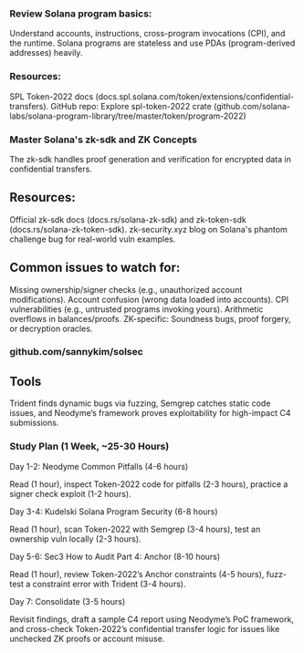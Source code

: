 ### Review Solana program basics: 
Understand accounts, instructions, cross-program invocations (CPI), and the runtime. Solana programs are stateless and use PDAs (program-derived addresses) heavily.

### Resources:

SPL Token-2022 docs (docs.spl.solana.com/token/extensions/confidential-transfers).
GitHub repo: Explore spl-token-2022 crate (github.com/solana-labs/solana-program-library/tree/master/token/program-2022)

### Master Solana's zk-sdk and ZK Concepts
The zk-sdk handles proof generation and verification for encrypted data in confidential transfers.

## Resources:

Official zk-sdk docs (docs.rs/solana-zk-sdk) and zk-token-sdk (docs.rs/solana-zk-token-sdk).
zk-security.xyz blog on Solana's phantom challenge bug for real-world vuln examples.

## Common issues to watch for:

Missing ownership/signer checks (e.g., unauthorized account modifications).
Account confusion (wrong data loaded into accounts).
CPI vulnerabilities (e.g., untrusted programs invoking yours).
Arithmetic overflows in balances/proofs.
ZK-specific: Soundness bugs, proof forgery, or decryption oracles.

### github.com/sannykim/solsec

## Tools
Trident finds dynamic bugs via fuzzing, Semgrep catches static code issues, and Neodyme’s framework proves exploitability for high-impact C4 submissions.

### Study Plan (1 Week, ~25-30 Hours)

Day 1-2: Neodyme Common Pitfalls (4-6 hours)

Read (1 hour), inspect Token-2022 code for pitfalls (2-3 hours), practice a signer check exploit (1-2 hours).


Day 3-4: Kudelski Solana Program Security (6-8 hours)

Read (1 hour), scan Token-2022 with Semgrep (3-4 hours), test an ownership vuln locally (2-3 hours).


Day 5-6: Sec3 How to Audit Part 4: Anchor (8-10 hours)

Read (1 hour), review Token-2022’s Anchor constraints (4-5 hours), fuzz-test a constraint error with Trident (3-4 hours).


Day 7: Consolidate (3-5 hours)

Revisit findings, draft a sample C4 report using Neodyme’s PoC framework, and cross-check Token-2022’s confidential transfer logic for issues like unchecked ZK proofs or account misuse.